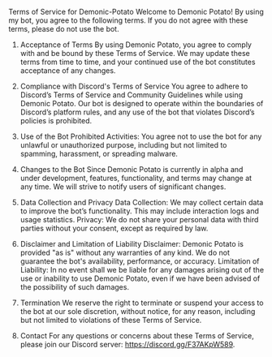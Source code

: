 Terms of Service for Demonic-Potato
Welcome to Demonic Potato! By using my bot, you agree to the following terms. If you do not agree with these terms, please do not use the bot.

1. Acceptance of Terms
By using Demonic Potato, you agree to comply with and be bound by these Terms of Service. We may update these terms from time to time, and your continued use of the bot constitutes acceptance of any changes.

2. Compliance with Discord's Terms of Service
You agree to adhere to Discord’s Terms of Service and Community Guidelines while using Demonic Potato. Our bot is designed to operate within the boundaries of Discord’s platform rules, and any use of the bot that violates Discord’s policies is prohibited.

3. Use of the Bot
Prohibited Activities: You agree not to use the bot for any unlawful or unauthorized purpose, including but not limited to spamming, harassment, or spreading malware.
4. Changes to the Bot
Since Demonic Potato is currently in alpha and under development, features, functionality, and terms may change at any time. We will strive to notify users of significant changes.

5. Data Collection and Privacy
Data Collection: We may collect certain data to improve the bot’s functionality. This may include interaction logs and usage statistics.
Privacy: We do not share your personal data with third parties without your consent, except as required by law.
6. Disclaimer and Limitation of Liability
Disclaimer: Demonic Potato is provided "as is" without any warranties of any kind. We do not guarantee the bot's availability, performance, or accuracy.
Limitation of Liability: In no event shall we be liable for any damages arising out of the use or inability to use Demonic Potato, even if we have been advised of the possibility of such damages.
7. Termination
We reserve the right to terminate or suspend your access to the bot at our sole discretion, without notice, for any reason, including but not limited to violations of these Terms of Service.

8. Contact
For any questions or concerns about these Terms of Service, please join our Discord server: https://discord.gg/F37AKpW589.

